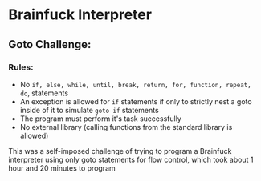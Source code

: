 # Brainfuck Interpreter
## Goto Challenge:

### Rules:
- No `if, else, while, until, break, return, for, function, repeat, do`, statements
- An exception is allowed for `if` statements if only to strictly nest a goto inside of it to simulate `goto if` statements
- The program must perform it's task successfully
- No external library (calling functions from the standard library is allowed)

This was a self-imposed challenge of trying to program a Brainfuck interpreter using only goto statements for flow control, which took about 1 hour and 20 minutes to program